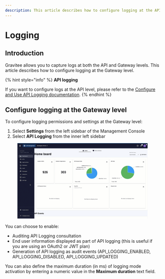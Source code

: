 ```yaml
---
description: This article describes how to configure logging at the API Gateway level
---
```


# Logging

## Introduction

Gravitee allows you to capture logs at both the API and Gateway levels. This article describes how to configure logging at the Gateway level.

{% hint style="info" %}
**API logging**

If you want to configure logs at the API level, please refer to the [Configure and Use API Logging documentation](../../../guides/api-measurement-tracking-and-analytics/configure-and-use-api-logging.md).
{% endhint %}

## Configure logging at the Gateway level

To configure logging permissions and settings at the Gateway level:

1. Select **Settings** from the left sidebar of the Management Console
2. Select **API Logging** from the inner left sidebar

<figure><img src="../../../.gitbook/assets/2023-06-28_10-39-47 (1).gif" alt=""><figcaption></figcaption></figure>

You can choose to enable:

* Auditing API Logging consultation
* End user information displayed as part of API logging (this is useful if you are using an OAuth2 or JWT plan)
* Generation of API logging as audit events (API\_LOGGING\_ENABLED, API\_LOGGING\_DISABLED, API\_LOGGING\_UPDATED)

You can also define the maximum duration (in ms) of logging mode activation by entering a numeric value in the **Maximum duration** text field.
